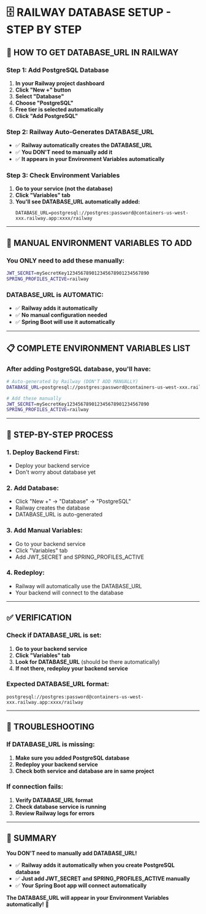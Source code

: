 # 🗄️ **RAILWAY DATABASE SETUP - STEP BY STEP**

## 🎯 **HOW TO GET DATABASE_URL IN RAILWAY**

### **Step 1: Add PostgreSQL Database**
1. **In your Railway project dashboard**
2. **Click "New +" button**
3. **Select "Database"**
4. **Choose "PostgreSQL"**
5. **Free tier is selected automatically**
6. **Click "Add PostgreSQL"**

### **Step 2: Railway Auto-Generates DATABASE_URL**
- ✅ **Railway automatically creates the DATABASE_URL**
- ✅ **You DON'T need to manually add it**
- ✅ **It appears in your Environment Variables automatically**

### **Step 3: Check Environment Variables**
1. **Go to your service (not the database)**
2. **Click "Variables" tab**
3. **You'll see DATABASE_URL automatically added:**
   ```
   DATABASE_URL=postgresql://postgres:password@containers-us-west-xxx.railway.app:xxxx/railway
   ```

---

## 🔧 **MANUAL ENVIRONMENT VARIABLES TO ADD**

### **You ONLY need to add these manually:**
```bash
JWT_SECRET=mySecretKey123456789012345678901234567890
SPRING_PROFILES_ACTIVE=railway
```

### **DATABASE_URL is AUTOMATIC:**
- ✅ **Railway adds it automatically**
- ✅ **No manual configuration needed**
- ✅ **Spring Boot will use it automatically**

---

## 📋 **COMPLETE ENVIRONMENT VARIABLES LIST**

### **After adding PostgreSQL database, you'll have:**
```bash
# Auto-generated by Railway (DON'T ADD MANUALLY)
DATABASE_URL=postgresql://postgres:password@containers-us-west-xxx.railway.app:xxxx/railway

# Add these manually
JWT_SECRET=mySecretKey123456789012345678901234567890
SPRING_PROFILES_ACTIVE=railway
```

---

## 🎯 **STEP-BY-STEP PROCESS**

### **1. Deploy Backend First:**
- Deploy your backend service
- Don't worry about database yet

### **2. Add Database:**
- Click "New +" → "Database" → "PostgreSQL"
- Railway creates the database
- DATABASE_URL is auto-generated

### **3. Add Manual Variables:**
- Go to your backend service
- Click "Variables" tab
- Add JWT_SECRET and SPRING_PROFILES_ACTIVE

### **4. Redeploy:**
- Railway will automatically use the DATABASE_URL
- Your backend will connect to the database

---

## ✅ **VERIFICATION**

### **Check if DATABASE_URL is set:**
1. **Go to your backend service**
2. **Click "Variables" tab**
3. **Look for DATABASE_URL** (should be there automatically)
4. **If not there, redeploy your backend service**

### **Expected DATABASE_URL format:**
```
postgresql://postgres:password@containers-us-west-xxx.railway.app:xxxx/railway
```

---

## 🚨 **TROUBLESHOOTING**

### **If DATABASE_URL is missing:**
1. **Make sure you added PostgreSQL database**
2. **Redeploy your backend service**
3. **Check both service and database are in same project**

### **If connection fails:**
1. **Verify DATABASE_URL format**
2. **Check database service is running**
3. **Review Railway logs for errors**

---

## 🎉 **SUMMARY**

**You DON'T need to manually add DATABASE_URL!**
- ✅ **Railway adds it automatically when you create PostgreSQL database**
- ✅ **Just add JWT_SECRET and SPRING_PROFILES_ACTIVE manually**
- ✅ **Your Spring Boot app will connect automatically**

**The DATABASE_URL will appear in your Environment Variables automatically!** 🚀
